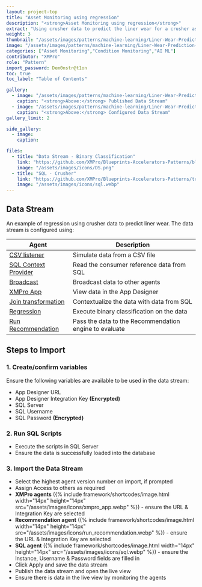 ```yaml
---
layout: project-top
title: "Asset Monitoring using regression"
description: "<strong>Asset Monitoring using regression</strong>"
extract: "Using crusher data to predict the liner wear for a crusher asset."
weight: 3
thumbnail: "/assets/images/patterns/machine-learning/Liner-Wear-Prediction-Regression/dsRunning.png"
image: "/assets/images/patterns/machine-learning/Liner-Wear-Prediction-Regression/dsRunning.png"
categories: ["Asset Monitoring","Condition Monitoring","AI ML"]
contributor: "XMPro"
role: "Pattern"
import_password: Dem0nstr@t1on
toc: true
toc_label: "Table of Contents"

gallery:
  - image: "/assets/images/patterns/machine-learning/Liner-Wear-Prediction-Regression/dsRunning.png"
    caption: "<strong>Above:</strong> Published Data Stream"
  - image: "/assets/images/patterns/machine-learning/Liner-Wear-Prediction-Regression/ds01.png"
    caption: "<strong>Above:</strong> Configured Data Stream"
gallery_limit: 2

side_gallery:
  - image: 
    caption: 

files:
  - title: "Data Stream - Binary Classification"
    link: "https://github.com/XMPro/Blueprints-Accelerators-Patterns/blob/master/patterns/machine-learning/Liner%20Wear%20Prediction%20-%20Regression/Liner%20Wear%20Prediction%20using%20Regression.xuc"
    image: "/assets/images/icons/DS.png"
  - title: "SQL - Crusher"
    link: "https://github.com/XMPro/Blueprints-Accelerators-Patterns/tree/master/patterns/machine-learning/Liner%20Wear%20Prediction%20-%20Regression/sql/%5BDemoCrusher%5D.sql"
    image: "/assets/images/icons/sql.webp"
---
```


## Data Stream
An example of regression using crusher data to predict liner wear.  The data stream is configured using: 

| Agent                                  | Description                                                  |
| -------------------------------------- | ------------------------------------------------------------ |
| [CSV listener](https://xmpro.gitbook.io/csv/) | Simulate data from a CSV file |
| [SQL Context Provider](https://xmpro.gitbook.io/azure-sql/) | Read the consumer reference data from SQL |
| [Broadcast](https://xmpro.gitbook.io/broadcast/) | Broadcast data to other agents |
| [XMPro App](https://xmpro.gitbook.io/xmpro-app/) | View data in the App Designer |
| [Join transformation](https://xmpro.gitbook.io/join/) | Contextualize the data with data from SQL |
| [Regression](https://xmpro.gitbook.io/regression/) | Execute binary classification on the data |
| [Run Recommendation](https://xmpro.gitbook.io/run-recommendation/) | Pass the data to the Recommendation engine to evaluate |

## Steps to Import

### 1. Create/confirm variables
Ensure the following variables are available to be used in the data stream:

- App Designer URL
- App Designer Integration Key <strong>(Encrypted)</strong>
- SQL Server
- SQL Username
- SQL Password <strong>(Encrypted)</strong>

### 2. Run SQL Scripts
- Execute the scripts in SQL Server
- Ensure the data is successfully loaded into the database 

### 3. Import the Data Stream

- Select the highest agent version number on import, if prompted
- Assign Access to others as required
- <strong>XMPro agents</strong> ({% include framework/shortcodes/image.html width="14px" height="14px" src="/assets/images/icons/xmpro_app.webp" %}) - ensure the URL & Integration Key are selected
- <strong>Recommendation agent</strong> ({% include framework/shortcodes/image.html width="14px" height="14px" src="/assets/images/icons/run_recommendation.webp" %}) - ensure the URL & Integration Key are selected
- <strong>SQL agent</strong> ({% include framework/shortcodes/image.html width="14px" height="14px" src="/assets/images/icons/sql.webp" %}) - ensure the Instance, Username & Password fields are filled in
- Click Apply and save the data stream
- Publish the data stream and open the live view
- Ensure there is data in the live view by monitoring the agents

